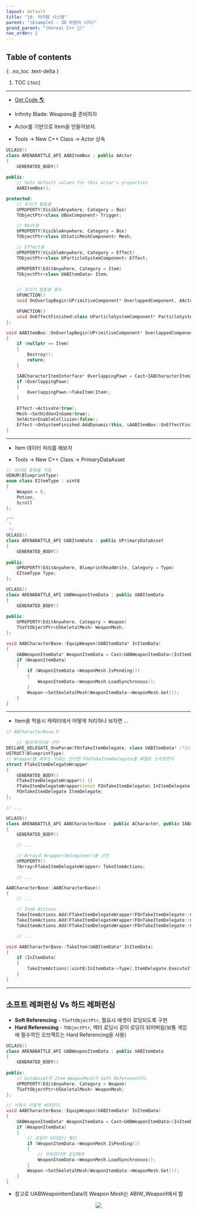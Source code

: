 ```yaml
---
layout: default
title: "10. 아이템 시스템"
parent: "(Example2 - 3D 바람의 나라)"
grand_parent: "(Unreal C++ 🚀)"
nav_order: 2
---
```


## Table of contents
{: .no_toc .text-delta }

1. TOC
{:toc}

---

* [Get Code 🌎](https://github.com/Arthur880708/Unreal_Cpp_Basic_2/tree/9)

* Infinity Blade: Weapons를 준비하자

* Actor를 기반으로 Item을 만들어보자.
* Tools -> New C++ Class -> Actor 상속

```cpp
UCLASS()
class ARENABATTLE_API AABItemBox : public AActor
{
	GENERATED_BODY()
	
public:	
	// Sets default values for this actor's properties
	AABItemBox();

protected:
    // 트리거 발동용
	UPROPERTY(VisibleAnywhere, Category = Box)
	TObjectPtr<class UBoxComponent> Trigger;

    // Mesh용
	UPROPERTY(VisibleAnywhere, Category = Box)
	TObjectPtr<class UStaticMeshComponent> Mesh;

    // Effect용
	UPROPERTY(VisibleAnywhere, Category = Effect)
	TObjectPtr<class UParticleSystemComponent> Effect;

	UPROPERTY(EditAnywhere, Category = Item)
	TObjectPtr<class UABItemData> Item;


    // 트리거 발동용 함수
	UFUNCTION()
	void OnOverlapBegin(UPrimitiveComponent* OverlappedComponent, AActor* OtherActor, UPrimitiveComponent* OtherComp, int32 OtherBodyIndex, bool bFromSweep, const FHitResult& SweepHitResult);

	UFUNCTION()
	void OnEffectFinished(class UParticleSystemComponent* ParticleSystem);
};
```

```cpp
void AABItemBox::OnOverlapBegin(UPrimitiveComponent* OverlappedComponent, AActor* OtherActor, UPrimitiveComponent* OtherComp, int32 OtherBodyIndex, bool bFromSweep, const FHitResult& SweepHitResult)
{
	if (nullptr == Item)
	{
		Destroy();
		return;
	}

	IABCharacterItemInterface* OverlappingPawn = Cast<IABCharacterItemInterface>(OtherActor);
	if (OverlappingPawn)
	{
		OverlappingPawn->TakeItem(Item);
	}

	Effect->Activate(true);
	Mesh->SetHiddenInGame(true);
	SetActorEnableCollision(false);
	Effect->OnSystemFinished.AddDynamic(this, &AABItemBox::OnEffectFinished);
}
```

---

* Item 데이터 처리를 해보자

* Tools -> New C++ Class -> PrimaryDataAsset

```cpp
// 아이템 종류를 지정
UENUM(BlueprintType)
enum class EItemType : uint8
{
	Weapon = 0,
	Potion,
	Scroll
};

/**
 * 
 */
UCLASS()
class ARENABATTLE_API UABItemData : public UPrimaryDataAsset
{
	GENERATED_BODY()
	
public:
	UPROPERTY(EditAnywhere, BlueprintReadWrite, Category = Type)
	EItemType Type;
};
```

```cpp
UCLASS()
class ARENABATTLE_API UABWeaponItemData : public UABItemData
{
	GENERATED_BODY()
	
public:
	UPROPERTY(EditAnywhere, Category = Weapon)
	TSoftObjectPtr<USkeletalMesh> WeaponMesh;
};
```

```cpp
void AABCharacterBase::EquipWeapon(UABItemData* InItemData)
{
	UABWeaponItemData* WeaponItemData = Cast<UABWeaponItemData>(InItemData);
	if (WeaponItemData)
	{
		if (WeaponItemData->WeaponMesh.IsPending())
		{
			WeaponItemData->WeaponMesh.LoadSynchronous();
		}
		Weapon->SetSkeletalMesh(WeaponItemData->WeaponMesh.Get());
	}
}
```

---

* Item을 먹을시 캐릭터에서 어떻게 처리하나 보자면 ...

```cpp
// ABCharacterBase.h

    // 델리게이터로 선언
DECLARE_DELEGATE_OneParam(FOnTakeItemDelegate, class UABItemData* /*InItemData*/);
USTRUCT(BlueprintType)
// Wrapper를 써주는 이유는 안쓰면 FOnTakeItemDelegate를 배열로 쓰지못한다
struct FTakeItemDelegateWrapper
{
	GENERATED_BODY()
	FTakeItemDelegateWrapper() {}
	FTakeItemDelegateWrapper(const FOnTakeItemDelegate& InItemDelegate) : ItemDelegate(InItemDelegate) {}	
	FOnTakeItemDelegate ItemDelegate;
};

// ...

UCLASS()
class ARENABATTLE_API AABCharacterBase : public ACharacter, public IABAnimationAttackInterface, public IABCharacterWidgetInterface, public IABCharacterItemInterface
{
	GENERATED_BODY()

    // ...

    // Array로 Wrapper(Delegateer)를 선언
    UPROPERTY()
	TArray<FTakeItemDelegateWrapper> TakeItemActions;

    // ...
```

```cpp
AABCharacterBase::AABCharacterBase()
{
    // ...

    // Item Actions
	TakeItemActions.Add(FTakeItemDelegateWrapper(FOnTakeItemDelegate::CreateUObject(this, &AABCharacterBase::EquipWeapon)));
	TakeItemActions.Add(FTakeItemDelegateWrapper(FOnTakeItemDelegate::CreateUObject(this, &AABCharacterBase::DrinkPotion)));
	TakeItemActions.Add(FTakeItemDelegateWrapper(FOnTakeItemDelegate::CreateUObject(this, &AABCharacterBase::ReadScroll)));

    // ...

void AABCharacterBase::TakeItem(UABItemData* InItemData)
{
	if (InItemData)
	{
		TakeItemActions[(uint8)InItemData->Type].ItemDelegate.ExecuteIfBound(InItemData);
	}
}
```

---

## 소프트 레퍼런싱 Vs 하드 레퍼런싱

* **Soft Referencing** - `TSoftObjectPtr`, 필요시 애셋이 로딩되도록 구현
* **Hard Referencing** - `TObjectPtr`, 액터 로딩시 같이 로딩이 되어버림(보통 게임에 필수적인 오브젝트는 Hard Referencing을 사용)

```cpp
UCLASS()
class ARENABATTLE_API UABWeaponItemData : public UABItemData
{
	GENERATED_BODY()
	
public:
    // DataAsset의 Item WeaponMesh가 Soft Reference이다.
	UPROPERTY(EditAnywhere, Category = Weapon)
	TSoftObjectPtr<USkeletalMesh> WeaponMesh;
};
```

```cpp
// 사용시 이렇게 써야한다.
void AABCharacterBase::EquipWeapon(UABItemData* InItemData)
{
	UABWeaponItemData* WeaponItemData = Cast<UABWeaponItemData>(InItemData);
	if (WeaponItemData)
	{
        // 로딩이 되어있나 확인
		if (WeaponItemData->WeaponMesh.IsPending())
		{
            // 안되었다면 로딩해라
			WeaponItemData->WeaponMesh.LoadSynchronous();
		}
		Weapon->SetSkeletalMesh(WeaponItemData->WeaponMesh.Get());
	}
}
```

* 참고로 UABWeaponItemData의 Weapon Mesh는 ABIW_Weapon1에서 함

<p align="center">
  <img src="https://taehyungs-programming-blog.github.io/blog/assets/images/unreal/unreal_cpp_2/ucpp_2_10_1.png"/>
</p>